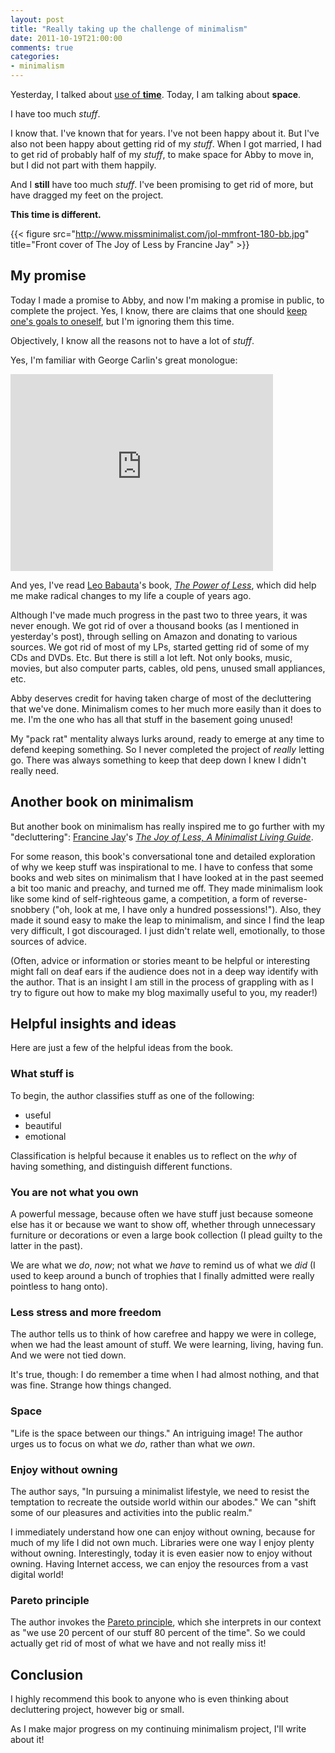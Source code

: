 ```yaml
---
layout: post
title: "Really taking up the challenge of minimalism"
date: 2011-10-19T21:00:00
comments: true
categories:
- minimalism
---
```

Yesterday, I talked about [use of **time**](/blog/2011/10/18/disagreement-on-the-use-of-time/). Today, I am talking about **space**.

I have too much *stuff*.

I know that. I've known that for years. I've not been happy about it. But I've also not been happy about getting rid of my *stuff*. When I got married, I had to get rid of probably half of my *stuff*, to make space for Abby to move in, but I did not part with them happily.

And I **still** have too much *stuff*. I've been promising to get rid of more, but have dragged my feet on the project.

**This time is different.**

{{< figure src="http://www.missminimalist.com/jol-mmfront-180-bb.jpg" title="Front cover of The Joy of Less by Francine Jay" >}}

<!--more-->

## My promise

Today I made a promise to Abby, and now I'm making a promise in public, to complete the project.  Yes, I know, there are claims that one should [keep one's goals to oneself](http://www.ted.com/talks/derek_sivers_keep_your_goals_to_yourself.html), but I'm ignoring them this time.

Objectively, I know all the reasons not to have a lot of *stuff*. 

Yes, I'm familiar with George Carlin's great monologue:

<iframe width="420" height="315" src="http://www.youtube.com/embed/MvgN5gCuLac" frameborder="0" allowfullscreen></iframe>

And yes, I've read [Leo Babauta](http://zenhabits.net/about/)'s book, [*The Power of Less*](http://thepowerofless.com/), which did help me make radical changes to my life a couple of years ago.

Although I've made much progress in the past two to three years, it was never enough. We got rid of over a thousand books (as I mentioned in yesterday's post), through selling on Amazon and donating to various sources. We got rid of most of my LPs, started getting rid of some of my CDs and DVDs. Etc. But there is still a lot left. Not only books, music, movies, but also computer parts, cables, old pens, unused small appliances, etc.

Abby deserves credit for having taken charge of most of the decluttering that we've done. Minimalism comes to her much more easily than it does to me. I'm the one who has all that stuff in the basement going unused!

My "pack rat" mentality always lurks around, ready to emerge at any time to defend keeping something. So I never completed the project of *really* letting go. There was always something to keep that deep down I knew I didn't really need.

## Another book on minimalism

But another book on minimalism has really inspired me to go further with my "decluttering": [Francine Jay](http://www.missminimalist.com/about/)'s [*The Joy of Less, A Minimalist Living Guide*](http://www.amazon.com/gp/product/0984087311?ie=UTF8&amp;tag=missminimalist-20&amp;linkCode=as2&amp;camp=1789&amp;creative=390957&amp;creativeASIN=0984087311).

For some reason, this book's conversational tone and detailed exploration of why we keep stuff was inspirational to me. I have to confess that some books and web sites on minimalism that I have looked at in the past seemed a bit too manic and preachy, and turned me off. They made minimalism look like some kind of self-righteous game, a competition, a form of reverse-snobbery ("oh, look at me, I have only a hundred possessions!"). Also, they made it sound easy to make the leap to minimalism, and since I find the leap very difficult, I got discouraged.  I just didn't relate well, emotionally, to those sources of advice.

(Often, advice or information or stories meant to be helpful or interesting might fall on deaf ears if the audience does not in a deep way identify with the author. That is an insight I am still in the process of grappling with as I try to figure out how to make my blog maximally useful to you, my reader!)

## Helpful insights and ideas

Here are just a few of the helpful ideas from the book.

### What stuff is

To begin, the author classifies stuff as one of the following:

- useful
- beautiful
- emotional

Classification is helpful because it enables us to reflect on the *why* of having something, and distinguish different functions.

### You are not what you own

A powerful message, because often we have stuff just because someone else has it or because we want to show off, whether through unnecessary furniture or decorations or even a large book collection (I plead guilty to the latter in the past).

We are what we *do*, *now*; not what we *have* to remind us of what we *did* (I used to keep around a bunch of trophies that I finally admitted were really pointless to hang onto).

### Less stress and more freedom

The author tells us to think of how carefree and happy we were in college, when we had the least amount of stuff. We were learning, living, having fun. And we were not tied down.

It's true, though: I do remember a time when I had almost nothing, and that was fine. Strange how things changed.

### Space

"Life is the space between our things." An intriguing image!  The author urges us to focus on what we *do*, rather than what we *own*.

### Enjoy without owning

The author says, "In pursuing a minimalist lifestyle, we need to resist the temptation to recreate the outside world within our abodes." We can "shift some of our pleasures and activities into the public realm."

I immediately understand how one can enjoy without owning, because for much of my life I did not own much. Libraries were one way I enjoy plenty without owning. Interestingly, today it is even easier now to enjoy without owning. Having Internet access, we can enjoy the resources from a vast digital world!

### Pareto principle

The author invokes the [Pareto principle](http://en.wikipedia.org/wiki/Pareto_principle), which she interprets in our context as "we use 20 percent of our stuff 80 percent of the time". So we could actually get rid of most of what we have and not really miss it!

## Conclusion

I highly recommend this book to anyone who is even thinking about decluttering project, however big or small.

As I make major progress on my continuing minimalism project, I'll write about it!
